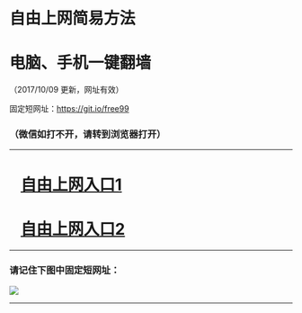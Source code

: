 ﻿# 自由上网简易方法

# 电脑、手机一键翻墙

（2017/10/09 更新，网址有效）

固定短网址：https://git.io/free99

### （微信如打不开，请转到浏览器打开）


***





# &nbsp;&nbsp; <a href="http://ft2535422698.fwq-tz-1001.info/fwqtz01.html?t=100900116505 " target="_blank">自由上网入口1</a>
# &nbsp;&nbsp; <a href="http://ft276178347.fwq-tz-1002.info/fwqtz02.html?t=100900121673 " target="_blank">自由上网入口2</a>
***

### 请记住下图中固定短网址：

<img src="https://s3-us-west-2.amazonaws.com/fwq-1001/yjfq-20170905okok.png" /> 


***

